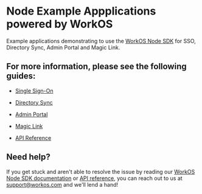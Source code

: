 # Node Example Appplications powered by WorkOS

Example applications demonstrating to use the [WorkOS Node SDK](https://github.com/workos-inc/workos-node) for SSO, Directory Sync, Admin Portal and Magic Link.

## For more information, please see the following guides:

* [Single Sign-On](https://workos.com/docs/sso/guide)
* [Directory Sync](https://workos.com/docs/directory-sync/guide)
* [Admin Portal](https://workos.com/docs/admin-portal/guide)
* [Magic Link](https://workos.com/docs/magic-link/guide)

* [API Reference](https://workos.com/docs/reference)

## Need help?

If you get stuck and aren't able to resolve the issue by reading our [WorkOS Node SDK documentation](https://docs.workos.com/sdk/node) or [API reference](https://workos.com/docs/reference), you can reach out to us at support@workos.com and we'll lend a hand!